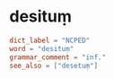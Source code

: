 # desituṃ

``` toml
dict_label = "NCPED"
word = "desituṃ"
grammar_comment = "inf."
see_also = ["desetuṃ"]
```

